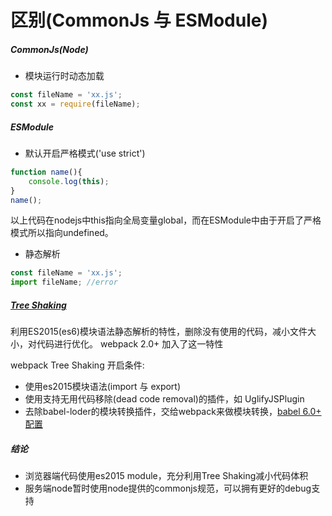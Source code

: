 # 区别(CommonJs 与 ESModule)

##### CommonJs(Node)

* 模块运行时动态加载

```js
const fileName = 'xx.js';
const xx = require(fileName);
```

##### ESModule


* 默认开启严格模式('use strict')

```js
function name(){
    console.log(this);
}
name();
```

以上代码在nodejs中this指向全局变量global，而在ESModule中由于开启了严格模式所以指向undefined。

* 静态解析

```js
const fileName = 'xx.js';
import fileName; //error
```

##### [Tree Shaking](https://webpack.js.org/guides/tree-shaking)

利用ES2015(es6)模块语法静态解析的特性，删除没有使用的代码，减小文件大小，对代码进行优化。
webpack 2.0+ 加入了这一特性

webpack Tree Shaking 开启条件:

* 使用es2015模块语法(import 与 export)
* 使用支持无用代码移除(dead code removal)的插件，如 UglifyJSPlugin
* 去除babel-loder的模块转换插件，交给webpack来做模块转换，[babel 6.0+ 配置](http://2ality.com/2015/12/webpack-tree-shaking.html) 






##### 结论

* 浏览器端代码使用es2015 module，充分利用Tree Shaking减小代码体积
* 服务端node暂时使用node提供的commonjs规范，可以拥有更好的debug支持